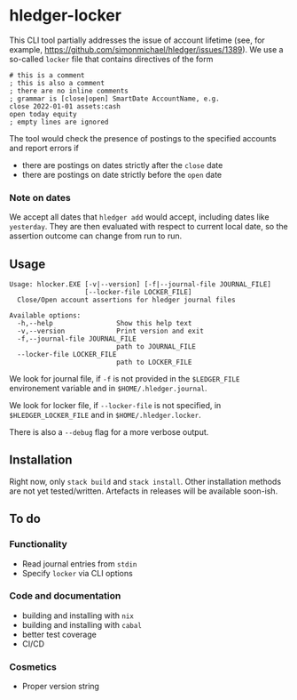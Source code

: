 # hledger-locker

This CLI tool partially addresses the issue of account lifetime (see, for example, https://github.com/simonmichael/hledger/issues/1389).
We use a so-called `locker` file that contains directives of the form
```ledger
# this is a comment
; this is also a comment
; there are no inline comments
; grammar is [close|open] SmartDate AccountName, e.g.
close 2022-01-01 assets:cash
open today equity
; empty lines are ignored
```

The tool would check the presence of postings to the specified accounts and report errors if
- there are postings on dates strictly after the `close` date
- there are postings on date strictly before the `open` date

### Note on dates
We accept all dates that `hledger add` would accept, including dates like `yesterday`.
They are then evaluated with respect to current local date, so the assertion outcome can change from run to run.

## Usage
```
Usage: hlocker.EXE [-v|--version] [-f|--journal-file JOURNAL_FILE]
                   [--locker-file LOCKER_FILE]
  Close/Open account assertions for hledger journal files

Available options:
  -h,--help                Show this help text
  -v,--version             Print version and exit
  -f,--journal-file JOURNAL_FILE
                           path to JOURNAL_FILE
  --locker-file LOCKER_FILE
                           path to LOCKER_FILE
```

We look for journal file, if `-f` is not provided in the `$LEDGER_FILE` environement variable and in `$HOME/.hledger.journal`.

We look for locker file, if `--locker-file` is not specified, in `$HLEDGER_LOCKER_FILE` and in `$HOME/.hledger.locker`.

There is also a `--debug` flag for a more verbose output.

## Installation

Right now, only `stack build` and `stack install`. Other installation methods are not yet tested/written.
Artefacts in releases will be available soon-ish.

## To do

### Functionality

- Read journal entries from `stdin`
- Specify `locker` via CLI options

### Code and documentation

- building and installing with `nix`
- building and installing with `cabal`
- better test coverage
- CI/CD

### Cosmetics

 - Proper version string
